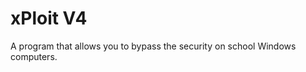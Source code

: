 <h1>xPloit V4</h1>

<p>A program that allows you to bypass the security on school Windows computers.<p>
